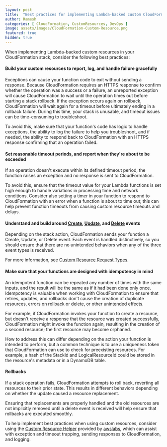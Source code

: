 ```yaml
---
layout: post
title:  "Best practices for implementing Lambda-backed custom CloudFormation resources"
author: Ramesh
categories: [ CloudFormation, CustomResources, DevOps ]
image: assets/images/CloudFormation-Custom-Resource.png
featured: true
hidden: true
---
```


When implementing Lambda-backed custom resources in your CloudFormation stack, consider the following best practices:

#### Build your custom resources to report, log, and handle failure gracefully
Exceptions can cause your function code to exit without sending a response. Because CloudFormation requires an HTTPS response to confirm whether the operation was a success or a failure, an unreported exception will cause CloudFormation to wait until the operation times out before starting a stack rollback. If the exception occurs again on rollback, CloudFormation will wait again for a timeout before ultimately ending in a rollback failure. During this time, your stack is unusable, and timeout issues can be time-consuming to troubleshoot.

To avoid this, make sure that your function's code has logic to handle exceptions, the ability to log the failure to help you troubleshoot, and if needed, the ability to  respond back to CloudFormation with an HTTPS response confirming that an operation failed.

#### Set reasonable timeout periods, and report when they're about to be exceeded
If an operation doesn't execute within its defined timeout period, the function raises an exception and no response is sent to CloudFormation.

To avoid this, ensure that the timeout value for your Lambda functions is set high enough to handle variations in processing time and network conditions. Consider also setting a timer in your function to respond to CloudFormation with an error when a function is about to time out; this can help prevent function timeouts from causing custom resource timeouts and delays.

#### Understand and build around [Create](http://docs.aws.amazon.com/AWSCloudFormation/latest/UserGuide/crpg-ref-requesttypes-create.html), [Update](http://docs.aws.amazon.com/AWSCloudFormation/latest/UserGuide/crpg-ref-requesttypes-update.html), and [Delete](http://docs.aws.amazon.com/AWSCloudFormation/latest/UserGuide/crpg-ref-requesttypes-delete.html) events
Depending on the stack action, CloudFormation sends your function a Create, Update, or Delete event. Each event is handled distinctively, so you should ensure that there are no unintended behaviors when any of the three event types is received.

For more information, see [Custom Resource Request Types](http://docs.aws.amazon.com/AWSCloudFormation/latest/UserGuide/crpg-ref-requesttypes.html).

#### Make sure that your functions are designed with idempotency in mind
An idempotent function can be repeated any number of times with the same inputs, and the result will be the same as if it had been done only once. Idempotency is valuable when working with CloudFormation to ensure that retries, updates, and rollbacks don't cause the creation of duplicate resources, errors on rollback or delete, or other unintended effects.

For example, if CloudFormation invokes your function to create a resource, but doesn't receive a response that the resource was created successfully, CloudFormation might invoke the function again, resulting in the creation of a second resource; the first resource may become orphaned.

How to address this can differ depending on the action your function is intended to perform, but a common technique is to use a uniqueness token that CloudFormation can use to check for preexisting resources. For example, a hash of the StackId and LogicalResourceId could be stored in the resource's metadata or in a DynamoDB table.


#### Rollbacks
If a stack operation fails, CloudFormation attempts to roll back, reverting all resources to their prior state. This results in different behaviors depending on whether the update caused a resource replacement.

Ensuring that replacements are properly handled and the old resources are not implicitly removed until a delete event is received will help ensure that rollbacks are executed smoothly.



To help implement best practices when using custom resources, consider using the [Custom Resource Helper](https://github.com/awslabs/aws-cloudformation-templates/tree/master/community/custom_resources/python_custom_resource_helper) provided by [awslabs](https://github.com/awslabs), which can assist with exception and timeout trapping, sending responses to CloudFormation, and logging.

